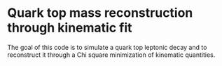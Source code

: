 # Quark top mass reconstruction through kinematic fit 

The goal of this code is to simulate a quark top leptonic decay and to reconstruct it through a Chi square minimization of kinematic quantities.
